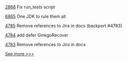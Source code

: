 
[2866](https://github.com/hyperledger/aries-cloudagent-python/pull/2866) Fix run_tests script

[6865](https://github.com/hyperledger/besu/pull/6865) One JDK to rule them all

[4785](https://github.com/hyperledger/fabric/pull/4785) Remove references to Jira in docs (backport #4783)

[4784](https://github.com/hyperledger/fabric/pull/4784) add defer GinkgoRecover

[4783](https://github.com/hyperledger/fabric/pull/4783) Remove references to Jira in docs


[See more >>>](https://start-here.hyperledger.org/pull-requests)
